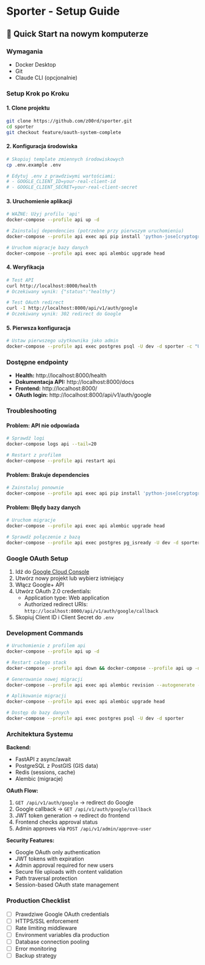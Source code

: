 # Sporter - Setup Guide

## 🚀 Quick Start na nowym komputerze

### Wymagania
- Docker Desktop
- Git
- Claude CLI (opcjonalnie)

### Setup Krok po Kroku

#### 1. Clone projektu
```bash
git clone https://github.com/z00rd/sporter.git
cd sporter
git checkout feature/oauth-system-complete
```

#### 2. Konfiguracja środowiska
```bash
# Skopiuj template zmiennych środowiskowych
cp .env.example .env

# Edytuj .env z prawdziwymi wartościami:
# - GOOGLE_CLIENT_ID=your-real-client-id
# - GOOGLE_CLIENT_SECRET=your-real-client-secret
```

#### 3. Uruchomienie aplikacji
```bash
# WAŻNE: Użyj profilu 'api'
docker-compose --profile api up -d

# Zainstaluj dependencies (potrzebne przy pierwszym uruchomieniu)
docker-compose --profile api exec api pip install 'python-jose[cryptography]' authlib python-magic httpx itsdangerous

# Uruchom migracje bazy danych
docker-compose --profile api exec api alembic upgrade head
```

#### 4. Weryfikacja
```bash
# Test API
curl http://localhost:8000/health
# Oczekiwany wynik: {"status":"healthy"}

# Test OAuth redirect
curl -I http://localhost:8000/api/v1/auth/google
# Oczekiwany wynik: 302 redirect do Google
```

#### 5. Pierwsza konfiguracja
```bash
# Ustaw pierwszego użytkownika jako admin
docker-compose --profile api exec postgres psql -U dev -d sporter -c "UPDATE users SET is_approved = true WHERE id = 1;"
```

### Dostępne endpointy

- **Health:** http://localhost:8000/health
- **Dokumentacja API:** http://localhost:8000/docs  
- **Frontend:** http://localhost:8000/
- **OAuth login:** http://localhost:8000/api/v1/auth/google

### Troubleshooting

#### Problem: API nie odpowiada
```bash
# Sprawdź logi
docker-compose logs api --tail=20

# Restart z profilem
docker-compose --profile api restart api
```

#### Problem: Brakuje dependencies
```bash
# Zainstaluj ponownie
docker-compose --profile api exec api pip install 'python-jose[cryptography]' authlib python-magic httpx itsdangerous
```

#### Problem: Błędy bazy danych
```bash
# Uruchom migracje
docker-compose --profile api exec api alembic upgrade head

# Sprawdź połączenie z bazą
docker-compose --profile api exec postgres pg_isready -U dev -d sporter
```

### Google OAuth Setup

1. Idź do [Google Cloud Console](https://console.cloud.google.com)
2. Utwórz nowy projekt lub wybierz istniejący
3. Włącz Google+ API
4. Utwórz OAuth 2.0 credentials:
   - Application type: Web application
   - Authorized redirect URIs: `http://localhost:8000/api/v1/auth/google/callback`
5. Skopiuj Client ID i Client Secret do `.env`

### Development Commands

```bash
# Uruchomienie z profilem api
docker-compose --profile api up -d

# Restart całego stack
docker-compose --profile api down && docker-compose --profile api up -d

# Generowanie nowej migracji
docker-compose --profile api exec api alembic revision --autogenerate -m "Description"

# Aplikowanie migracji
docker-compose --profile api exec api alembic upgrade head

# Dostęp do bazy danych
docker-compose --profile api exec postgres psql -U dev -d sporter
```

### Architektura Systemu

**Backend:**
- FastAPI z async/await
- PostgreSQL z PostGIS (GIS data)
- Redis (sessions, cache)
- Alembic (migracje)

**OAuth Flow:**
1. `GET /api/v1/auth/google` → redirect do Google
2. Google callback → `GET /api/v1/auth/google/callback`
3. JWT token generation → redirect do frontend
4. Frontend checks approval status
5. Admin approves via `POST /api/v1/admin/approve-user`

**Security Features:**
- Google OAuth only authentication
- JWT tokens with expiration
- Admin approval required for new users  
- Secure file uploads with content validation
- Path traversal protection
- Session-based OAuth state management

### Production Checklist

- [ ] Prawdziwe Google OAuth credentials
- [ ] HTTPS/SSL enforcement
- [ ] Rate limiting middleware  
- [ ] Environment variables dla production
- [ ] Database connection pooling
- [ ] Error monitoring
- [ ] Backup strategy
